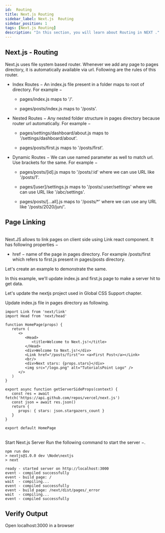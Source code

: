 ```yaml
---
id:  Routing
title: Next.js Routing
sidebar_label: Next.js  Routing
sidebar_position: 1
tags: [Next.js Routing]
description: "In this section, you will learn about Routing in NEXT ."
---
```





## Next.js - Routing


Next.js uses file system based router. Whenever we add any page to pages directory, it is automatically available via url. Following are the rules of this router.

- Index Routes − An index.js file present in a folder maps to root of directory. For example −

  - pages/index.js maps to '/'.

  - pages/posts/index.js maps to '/posts'.

- Nested Routes − Any nested folder structure in pages directory because router url automatically. For example −

   - pages/settings/dashboard/about.js maps to '/settings/dashboard/about'.

   - pages/posts/first.js maps to '/posts/first'.

- Dynamic Routes − We can use named parameter as well to match url. Use brackets for the same. For example −

   - pages/posts/[id].js maps to '/posts/:id' where we can use URL like '/posts/1'.

   - pages/[user]/settings.js maps to '/posts/:user/settings' where we can use URL like '/abc/settings'.

   - pages/posts/[...all].js maps to '/posts/*' where we can use any URL like '/posts/2020/jun/'.

## Page Linking
<br/>
Next.JS allows to link pages on client side using Link react component. It has following properties −


- href − name of the page in pages directory. For example /posts/first which refers to first.js present in pages/posts directory.

Let's create an example to demonstrate the same.

In this example, we'll update index.js and first.js page to make a server hit to get data.

Let's update the nextjs project used in Global CSS Support chapter.

Update index.js file in pages directory as following.
```
import Link from 'next/link'
import Head from 'next/head'

function HomePage(props) {
   return (
      <>
         <Head>
            <title>Welcome to Next.js!</title>
         </Head>
         <div>Welcome to Next.js!</div>
         <Link href="/posts/first">> <a>First Post</a></Link>
         <br/>
         <div>Next stars: {props.stars}</div>
         <img src="/logo.png" alt="TutorialsPoint Logo" />
      </>	    
   )
}

export async function getServerSideProps(context) {
   const res = await fetch('https://api.github.com/repos/vercel/next.js')
   const json = await res.json()
   return {
      props: { stars: json.stargazers_count }
   }
}

export default HomePage
```

<br/>
Start Next.js Server
Run the following command to start the server −.
<br/>

```
npm run dev
> nextjs@1.0.0 dev \Node\nextjs
> next

ready - started server on http://localhost:3000
event - compiled successfully
event - build page: /
wait  - compiling...
event - compiled successfully
event - build page: /next/dist/pages/_error
wait  - compiling...
event - compiled successfully
```
## Verify Output

Open localhost:3000 in a browser 

